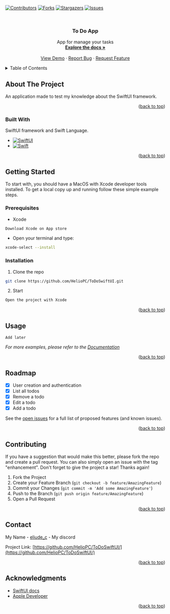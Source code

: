 <!-- Improved compatibility of back to top link: See: https://github.com/othneildrew/Best-README-Template/pull/73 -->
<a name="readme-top"></a>
<!--
*** Thanks for checking out the Best-README-Template. If you have a suggestion
*** that would make this better, please fork the repo and create a pull request
*** or simply open an issue with the tag "enhancement".
*** Don't forget to give the project a star!
*** Thanks again! Now go create something AMAZING! :D
-->



<!-- PROJECT SHIELDS -->
<!--
*** I'm using markdown "reference style" links for readability.
*** Reference links are enclosed in brackets [ ] instead of parentheses ( ).
*** See the bottom of this document for the declaration of the reference variables
*** for contributors-url, forks-url, etc. This is an optional, concise syntax you may use.
*** https://www.markdownguide.org/basic-syntax/#reference-style-links
-->
[![Contributors][contributors-shield]][contributors-url]
[![Forks][forks-shield]][forks-url]
[![Stargazers][stars-shield]][stars-url]
[![Issues][issues-shield]][issues-url]



<!-- PROJECT LOGO -->
<br />
<div align="center">
  <h3 align="center">To Do App</h3>

  <p align="center">
    App for manage your tasks
    <br />
    <a href="https://github.com/HelioPC/ToDoSwiftUI"><strong>Explore the docs »</strong></a>
    <br />
    <br />
    <a href="https://github.com/HelioPC/ToDoSwiftUI">View Demo</a>
    ·
    <a href="https://github.com/HelioPC/ToDoSwiftUI/issues">Report Bug</a>
    ·
    <a href="https://github.com/HelioPC/ToDoSwiftUI/issues">Request Feature</a>
  </p>
</div>



<!-- TABLE OF CONTENTS -->
<details>
  <summary>Table of Contents</summary>
  <ol>
    <li>
      <a href="#about-the-project">About The Project</a>
      <ul>
        <li><a href="#built-with">Built With</a></li>
      </ul>
    </li>
    <li>
      <a href="#getting-started">Getting Started</a>
      <ul>
        <li><a href="#prerequisites">Prerequisites</a></li>
        <li><a href="#installation">Installation</a></li>
      </ul>
    </li>
    <li><a href="#usage">Usage</a></li>
    <li><a href="#roadmap">Roadmap</a></li>
    <li><a href="#contributing">Contributing</a></li>
    <li><a href="#contact">Contact</a></li>
    <li><a href="#acknowledgments">Acknowledgments</a></li>
  </ol>
</details>



<!-- ABOUT THE PROJECT -->
## About The Project

<!-- <img src="./screenshots/home.png" width=300 height=600 /> -->

An application made to test my knowledge about the SwiftUI framework.

<p align="right">(<a href="#readme-top">back to top</a>)</p>



### Built With

SwiftUI framework and Swift Language.

* [![SwiftUI][SwiftUI.dev]][SwiftUI-url]
* [![Swift][Swift.dev]][Swift-ur]

<p align="right">(<a href="#readme-top">back to top</a>)</p>



<!-- GETTING STARTED -->
## Getting Started

To start with, you should have a MacOS with Xcode developer tools installed.
To get a local copy up and running follow these simple example steps.

### Prerequisites

* Xcode
```txt
Download Xcode on App store
```
* Open your terminal and type:
```sh
xcode-select --install
```

### Installation

1. Clone the repo
```sh
git clone https://github.com/HelioPC/ToDoSwiftUI.git
```
2. Start
```txt
Open the project with Xcode
```

<p align="right">(<a href="#readme-top">back to top</a>)</p>



<!-- USAGE EXAMPLES -->
## Usage
<!--
<img src="./screenshots/form.png" width=300 height=600 />
<img src="./screenshots/submited.png" width=300 height=600 />
<img src="./screenshots/home.png" width=300 height=600 />
<img src="./screenshots/detail.png" width=300 height=600 />
<img src="./screenshots/terminal.png" width=600 height=600 />
-->
`Add later`

_For more examples, please refer to the [Documentation](#acknowledgments)_

<p align="right">(<a href="#readme-top">back to top</a>)</p>



<!-- ROADMAP -->
## Roadmap

- [x] User creation and authentication
- [x] List all todos
- [x] Remove a todo
- [x] Edit a todo
- [x] Add a todo

See the [open issues](https://github.com/HelioPC/ToDoSwiftUI/issues) for a full list of proposed features (and known issues).

<p align="right">(<a href="#readme-top">back to top</a>)</p>



<!-- CONTRIBUTING -->
## Contributing

If you have a suggestion that would make this better, please fork the repo and create a pull request. You can also simply open an issue with the tag "enhancement".
Don't forget to give the project a star! Thanks again!

1. Fork the Project
2. Create your Feature Branch (`git checkout -b feature/AmazingFeature`)
3. Commit your Changes (`git commit -m 'Add some AmazingFeature'`)
4. Push to the Branch (`git push origin feature/AmazingFeature`)
5. Open a Pull Request

<p align="right">(<a href="#readme-top">back to top</a>)</p>


<!-- CONTACT -->
## Contact

My Name - [eliude_c](https://discord.com/) - My discord

Project Link: [https://github.com/HelioPC/ToDoSwiftUI/](https://github.com/HelioPC/ToDoSwiftUI/)

<p align="right">(<a href="#readme-top">back to top</a>)</p>



<!-- ACKNOWLEDGMENTS -->
## Acknowledgments

* [SwiftUI docs](https://developer.apple.com/xcode/swiftui/)
* [Apple Developer](https://developer.apple.com)

<p align="right">(<a href="#readme-top">back to top</a>)</p>

<!-- MARKDOWN LINKS & IMAGES -->
<!-- https://www.markdownguide.org/basic-syntax/#reference-style-links -->
[contributors-shield]: https://img.shields.io/github/contributors/HelioPC/ToDoSwiftUI.svg?style=for-the-badge
[contributors-url]: https://github.com/HelioPC/ToDoSwiftUI/graphs/contributors
[forks-shield]: https://img.shields.io/github/forks/HelioPC/ToDoSwiftUI.svg?style=for-the-badge
[forks-url]: https://github.com/HelioPC/ToDoSwiftUI/network/members
[stars-shield]: https://img.shields.io/github/stars/HelioPC/ToDoSwiftUI.svg?style=for-the-badge
[stars-url]: https://github.com/HelioPC/ToDoSwiftUI/stargazers
[issues-shield]: https://img.shields.io/github/issues/HelioPC/ToDoSwiftUI.svg?style=for-the-badge
[issues-url]: https://github.com/HelioPC/ToDoSwiftUI/issues
[product-screenshot]: screenshot/home.png
[SwiftUI.dev]: https://img.shields.io/badge/SwiftUI-003489?style=for-the-badge&logo=swift&logoColor=white
[SwiftUI-url]: https://developer.apple.com/xcode/swiftui/
[Swift.dev]: https://img.shields.io/badge/Swift-E44C30?style=for-the-badge&logo=swift&logoColor=white
[Swift-ur]: https://developer.apple.com/swift/